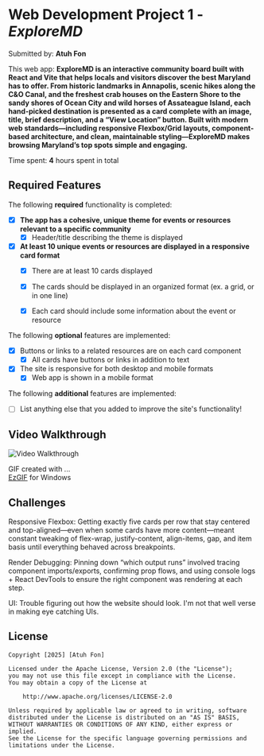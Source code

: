 # Web Development Project 1 - *ExploreMD*

Submitted by: **Atuh Fon**

This web app: **ExploreMD is an interactive community board built with React and Vite that helps locals and visitors discover the best Maryland has to offer. From historic landmarks in Annapolis, scenic hikes along the C&O Canal, and the freshest crab houses on the Eastern Shore to the sandy shores of Ocean City and wild horses of Assateague Island, each hand-picked destination is presented as a card complete with an image, title, brief description, and a “View Location” button. Built with modern web standards—including responsive Flexbox/Grid layouts, component-based architecture, and clean, maintainable styling—ExploreMD makes browsing Maryland’s top spots simple and engaging.**

Time spent: **4** hours spent in total

## Required Features

The following **required** functionality is completed:

- [x] **The app has a cohesive, unique theme for events or resources relevant to a specific community**
  - [x] Header/title describing the theme is displayed
- [x] **At least 10 unique events or resources are displayed in a responsive card format**
  - [x] There are at least 10 cards displayed 
  - [x] The cards should be displayed in an organized format (ex. a grid, or in one line)
  - [x] Each card should include some information about the event or resource


The following **optional** features are implemented:

- [x] Buttons or links to a related resources are on each card component
  - [x] All cards have buttons or links in addition to text
- [x] The site is responsive for both desktop and mobile formats
  - [x] Web app is shown in a mobile format

The following **additional** features are implemented:

* [ ] List anything else that you added to improve the site's functionality!

## Video Walkthrough

<img src='ExploreMD.gif' title='Video Walkthrough' width='' alt='Video Walkthrough' />

GIF created with ...  
[EzGIF](https://ezgif.com/) for Windows

## Challenges

Responsive Flexbox: Getting exactly five cards per row that stay centered and top-aligned—even when some cards have more content—meant constant tweaking of flex-wrap, justify-content, align-items, gap, and item basis until everything behaved across breakpoints.

Render Debugging: Pinning down “which output runs” involved tracing component imports/exports, confirming prop flows, and using console logs + React DevTools to ensure the right component was rendering at each step.

UI: Trouble figuring out how the website should look. I'm not that well verse in making eye catching UIs.

## License

    Copyright [2025] [Atuh Fon]

    Licensed under the Apache License, Version 2.0 (the "License");
    you may not use this file except in compliance with the License.
    You may obtain a copy of the License at

        http://www.apache.org/licenses/LICENSE-2.0

    Unless required by applicable law or agreed to in writing, software
    distributed under the License is distributed on an "AS IS" BASIS,
    WITHOUT WARRANTIES OR CONDITIONS OF ANY KIND, either express or implied.
    See the License for the specific language governing permissions and
    limitations under the License.
